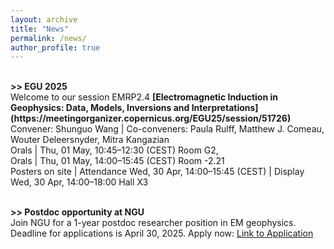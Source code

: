 ```yaml
---
layout: archive
title: "News" 
permalink: /news/ 
author_profile: true
---
```


<br>
<b> >> EGU 2025</b> <br>
Welcome to our session EMRP2.4
<b>[Electromagnetic Induction in Geophysics: Data, Models, Inversions and Interpretations](https://meetingorganizer.copernicus.org/EGU25/session/51726)</b>
<br> Convener: Shunguo Wang | Co-conveners: Paula Rulff, Matthew J. Comeau, Wouter Deleersnyder, Mitra Kangazian
<br> Orals | Thu, 01 May, 10:45–12:30 (CEST) Room G2, 
<br> Orals | Thu, 01 May, 14:00–15:45 (CEST) Room -2.21
<br> Posters on site | Attendance Wed, 30 Apr, 14:00–15:45 (CEST) | Display Wed, 30 Apr, 14:00–18:00 Hall X3
<br style="line-height: 1;">
<br>

<b> >> Postdoc opportunity at NGU </b> <br>
Join NGU for a 1-year postdoc researcher position in EM geophysics. Deadline for applications is April 30, 2025.
Apply now: [Link to Application](https://lnkd.in/d4KkVUgZ)

<br>
